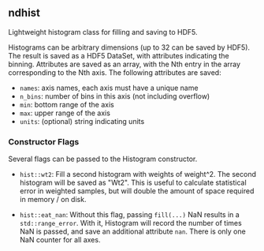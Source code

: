 ## ndhist

Lightweight histogram class for filling and saving to HDF5.

Histograms can be arbitrary dimensions (up to 32 can be saved by
HDF5). The result is saved as a HDF5 DataSet, with attributes
indicating the binning. Attributes are saved as an array, with the
Nth entry in the array corresponding to the Nth axis. The following
attributes are saved:

- `names`: axis names, each axis must have a unique name
- `n_bins`: number of bins in this axis (not including overflow)
- `min`: bottom range of the axis
- `max`: upper range of the axis
- `units`: (optional) string indicating units

### Constructor Flags

Several flags can be passed to the Histogram constructor.

 - `hist::wt2`: Fill a second histogram with weights of weight^2. The
   second histogram will be saved as "<first histogram name>Wt2". This is
   useful to calculate statistical error in weighted samples, but will
   double the amount of space required in memory / on disk.

 - `hist::eat_nan`: Without this flag, passing `fill(...)` NaN results in a
   `std::range_error`. With it, Histogram will record the number of times
   NaN is passed, and save an additional attribute `nan`.  There is only
   one NaN counter for all axes.

